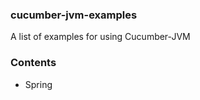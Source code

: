 ### cucumber-jvm-examples ###

A list of examples for using Cucumber-JVM

### Contents ###

* Spring